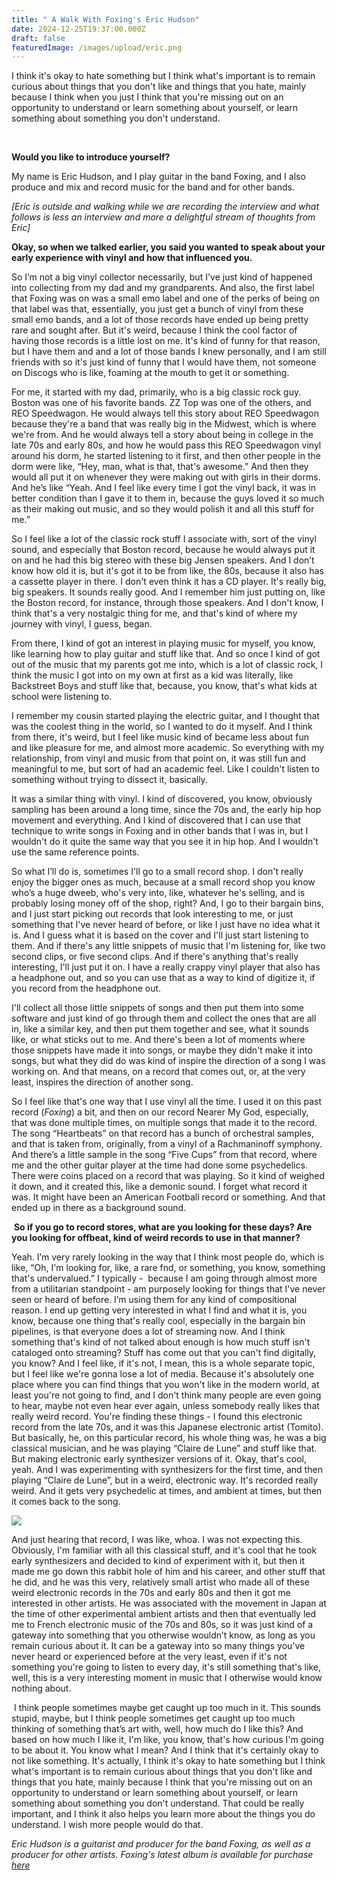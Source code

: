 ```yaml
---
title: " A Walk With Foxing's Eric Hudson"
date: 2024-12-25T19:37:00.000Z
draft: false
featuredImage: /images/upload/eric.png
---
```

I think it's okay to hate something but I think what's important is to remain curious about things that you don't like and things that you hate, mainly because I think when you just I think that you're missing out on an opportunity to understand or learn something about yourself, or learn something about something you don't understand. 

<!--more--> 

**Would you like to introduce yourself?**

My name is Eric Hudson, and I play guitar in the band Foxing, and I also produce and mix and record music for the band and for other bands.

*\[Eric is outside and walking while we are recording the interview and what follows is less an interview and more a delightful stream of thoughts from Eric]*

**Okay, so when we talked earlier, you said you wanted to speak about your early experience with vinyl and how that influenced you.**

So I’m not a big vinyl collector necessarily, but I've just kind of happened into collecting from my dad and my grandparents. And also, the first label that Foxing was on was a small emo label and one of the perks of being on that label was that, essentially, you just get a bunch of vinyl from these small emo bands, and a lot of those records have ended up being pretty rare and sought after. But it's weird, because I think the cool factor of having those records is a little lost on me. It's kind of funny for that reason, but I have them and and a lot of those bands I knew personally, and I am still friends with so it's just kind of funny that I would have them, not someone on Discogs who is like, foaming at the mouth to get it or something.

For me, it started with my dad, primarily, who is a big classic rock guy. Boston was one of his favorite bands. ZZ Top was one of the others, and REO Speedwagon. He would always tell this story about REO Speedwagon because they're a band that was really big in the Midwest, which is where we're from. And he would always tell a story about being in college in the late 70s and early 80s, and how he would pass this REO Speedwagon vinyl around his dorm, he started listening to it first, and then other people in the dorm were like, “Hey, man, what is that, that's awesome.” And then they would all put it on whenever they were making out with girls in their dorms. And he’s like “Yeah. And I feel like every time I got the vinyl back, it was in better condition than I gave it to them in, because the guys loved it so much as their making out music, and so they would polish it and all this stuff for me.”

So I feel like a lot of the classic rock stuff I associate with, sort of the vinyl sound, and especially that Boston record, because he would always put it on and he had this big stereo with these big Jensen speakers. And I don’t know how old it is, but it's got it to be from like, the 80s, because it also has a cassette player in there. I don't even think it has a CD player. It's really big, big speakers. It sounds really good. And I remember him just putting on, like the Boston record, for instance, through those speakers. And I don't know, I think that's a very nostalgic thing for me, and that's kind of where my journey with vinyl, I guess, began.

From there, I kind of got an interest in playing music for myself, you know, like learning how to play guitar and stuff like that. And so once I kind of got out of the music that my parents got me into, which is a lot of classic rock, I think the music I got into on my own at first as a kid was literally, like Backstreet Boys and stuff like that, because, you know, that's what kids at school were listening to.

I remember my cousin started playing the electric guitar, and I thought that was the coolest thing in the world, so I wanted to do it myself. And I think from there, it's weird, but I feel like music kind of became less about fun and like pleasure for me, and almost more academic. So everything with my relationship, from vinyl and music from that point on, it was still fun and meaningful to me, but sort of had an academic feel. Like I couldn't listen to something without trying to dissect it, basically. 

It was a similar thing with vinyl. I kind of discovered, you know, obviously sampling has been around a long time, since the 70s and, the early hip hop movement and everything. And I kind of discovered that I can use that technique to write songs in Foxing and in other bands that I was in, but I wouldn't do it quite the same way that you see it in hip hop. And I wouldn't use the same reference points. 

So what I’ll do is, sometimes I'll go to a small record shop. I don't really enjoy the bigger ones as much, because at a small record shop you know who’s a huge dweeb, who's very into, like, whatever he's selling, and is probably losing money off of the shop, right? And, I go to their bargain bins, and I just start picking out records that look interesting to me, or just something that I've never heard of before, or like I just have no idea what it is. And I guess what it is based on the cover and I'll just start listening to them. And if there's any little snippets of music that I'm listening for, like two second clips, or five second clips. And if there's anything that's really interesting, I'll just put it on. I have a really crappy vinyl player that also has a headphone out, and so you can use that as a way to kind of digitize it, if you record from the headphone out.

I'll collect all those little snippets of songs and then put them into some software and just kind of go through them and collect the ones that are all in, like a similar key, and then put them together and see, what it sounds like, or what sticks out to me. And there's been a lot of moments where those snippets have made it into songs, or maybe they didn't make it into songs, but what they did do was kind of inspire the direction of a song I was working on. And that means, on a record that comes out, or, at the very least, inspires the direction of another song. 

So I feel like that's one way that I use vinyl all the time. I used it on this past record (*Foxing*) a bit, and then on our record Nearer My God, especially, that was done multiple times, on multiple songs that made it to the record. The song “Heartbeats” on that record has a bunch of orchestral samples, and that is taken from, originally, from a vinyl of a Rachmaninoff symphony. And there’s a little sample in the song “Five Cups” from that record, where me and the other guitar player at the time had done some psychedelics. There were coins placed on a record that was playing. So it kind of weighed it down, and it created this, like a demonic sound. I forget what record it was. It might have been an American Football record or something. And that ended up in there as a background sound.

 **So if you go to record stores, what are you looking for these days? Are you looking for offbeat, kind of weird records to use in that manner?**

Yeah. I’m very rarely looking in the way that I think most people do, which is like, “Oh, I'm looking for, like, a rare fnd, or something, you know, something that's undervalued.” I typically -  because I am going through almost more from a utilitarian standpoint - am purposely looking for things that I've never seen or heard of before. I’m using them for any kind of compositional reason. I end up getting very interested in what I find and what it is, you know, because one thing that's really cool, especially in the bargain bin pipelines, is that everyone does a lot of streaming now. And I think something that's kind of not talked about enough is how much stuff isn't cataloged onto streaming? Stuff has come out that you can't find digitally, you know? And I feel like, if it's not, I mean, this is a whole separate topic, but I feel like we're gonna lose a lot of media. Because it's absolutely one place where you can find things that you won't like in the modern world, at least you're not going to find, and I don't think many people are even going to hear, maybe not even hear ever again, unless somebody really likes that really weird record. You're finding these things - I found this electronic record from the late 70s, and it was this Japanese electronic artist (Tomito). But basically, he, on this particular record, his whole thing was, he was a big classical musician, and he was playing “Claire de Lune” and stuff like that. But making electronic early synthesizer versions of it. Okay, that's cool, yeah. And I was experimenting with synthesizers for the first time, and then playing “Claire de Lune”, but in a weird, electronic way. It's recorded really weird. And it gets very psychedelic at times, and ambient at times, but then it comes back to the song. 

![](/images/upload/screenshot-2024-12-25-at-7.38.09 pm.png)

And just hearing that record, I was like, whoa. I was not expecting this. Obviously, I'm familiar with all this classical stuff, and it's cool that he took early synthesizers and decided to kind of experiment with it, but then it made me go down this rabbit hole of him and his career, and other stuff that he did, and he was this very, relatively small artist who made all of these weird electronic records in the 70s and early 80s and then it got me interested in other artists. He was associated with the movement in Japan at the time of other experimental ambient artists and then that eventually led me to French electronic music of the 70s and 80s, so it was just kind of a gateway into something that you otherwise wouldn’t know, as long as you remain curious about it. It can be a gateway into so many things you've never heard or experienced before at the very least, even if it's not something you're going to listen to every day, it's still something that's like, well, this is a very interesting moment in music that I otherwise would know nothing about.

 I think people sometimes maybe get caught up too much in it. This sounds stupid, maybe, but I think people sometimes get caught up too much thinking of something that’s art with, well, how much do I like this? And based on how much I like it, I'm like, you know, that's how curious I'm going to be about it. You know what I mean? And I think that it's certainly okay to not like something. It's actually, I think it's okay to hate something but I think what's important is to remain curious about things that you don't like and things that you hate, mainly because I think that you're missing out on an opportunity to understand or learn something about yourself, or learn something about something you don't understand. That could be really important, and I think it also helps you learn more about the things you do understand. I wish more people would do that.

*Eric Hudson is a guitarist and producer for the band Foxing, as well as a producer for other artists. Foxing's latest album is available for purchase [here](https://foxingtheband.bandcamp.com/album/foxing)*
